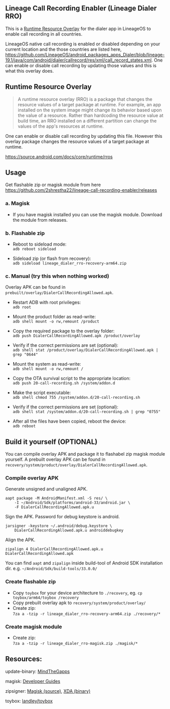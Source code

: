 ## Lineage Call Recording Enabler (Lineage Dialer RRO)

This is a [Runtime Resource Overlay](https://source.android.com/docs/core/runtime/rros) for the dialer app in LineageOS to enable call recording in all countries.

LineageOS native call recording is enabled or disabled depending on your current location and the those countries are listed here, https://github.com/LineageOS/android_packages_apps_Dialer/blob/lineage-19.1/java/com/android/dialer/callrecord/res/xml/call_record_states.xml. One can enable or disable call recording by updating those values and this is what this overlay does.

## Runtime Resource Overlay

> A runtime resource overlay (RRO) is a package that changes the resource values of a target package at runtime. For example, an app installed on the system image might change its behavior based upon the value of a resource. Rather than hardcoding the resource value at build time, an RRO installed on a different partition can change the values of the app's resources at runtime.

One can enable or disable call recording by updating this file. However this overlay package changes the resource values of a target package at runtime.

https://source.android.com/docs/core/runtime/rros

## Usage

Get flashable zip or magisk module from here https://github.com/2shrestha22/lineage-call-recording-enabler/releases

### a. Magisk

- If you have magisk installed you can use the magisk module. Download the module from releases.

### b. Flashable zip

- Reboot to sideload mode:  
  `adb reboot sideload`

- Sideload zip (or flash from recovery):  
  `adb sideload lineage_dialer_rro-recovery-arm64.zip`

### c. Manual (try this when nothing worked)

Overlay APK can be found in `prebuilt/overlay/DialerCallRecordingAllowed.apk`.

- Restart ADB with root privileges:  
  `adb root`

- Mount the product folder as read-write:  
  `adb shell mount -o rw,remount /product`

- Copy the required package to the overlay folder:  
  `adb push DialerCallRecordingAllowed.apk /product/overlay`

- Verify if the correct permissions are set (optional):  
  `adb shell stat /product/overlay/DialerCallRecordingAllowed.apk | grep "0644"`

- Mount the system as read-write:  
  `adb shell mount -o rw,remount /`

- Copy the OTA survival script to the appropriate location:  
  `adb push 20-call-recording.sh /system/addon.d`

- Make the script executable:  
  `adb shell chmod 755 /system/addon.d/20-call-recording.sh`

- Verify if the correct permissions are set (optional):  
  `adb shell stat /system/addon.d/20-call-recording.sh | grep "0755"`

- After all the files have been copied, reboot the device:  
  `adb reboot`

## Build it yourself (OPTIONAL)

You can compile overlay APK and package it to flashabel zip magisk module yourself. A prebuilt overlay APK can be found in `recovery/system/product/overlay/DialerCallRecordingAllowed.apk`.

### Compile overlay APK

Generate unsigned and unaligned APK.

```
aapt package -M AndroidManifest.xml -S res/ \
    -I ~/Android/Sdk/platforms/android-33/android.jar \
    -F DialerCallRecordingAllowed.apk.u
```

Sign the APK. Password for debug keystore is android.

```
jarsigner -keystore ~/.android/debug.keystore \
    DialerCallRecordingAllowed.apk.u androiddebugkey
```

Align the APK.

```
zipalign 4 DialerCallRecordingAllowed.apk.u DialerCallRecordingAllowed.apk
```

You can find `aapt` and `zipalign` inside build-tool of Android SDK installation dir. e.g. `~/Android/Sdk/build-tools/33.0.0/`

### Create flashable zip

- Copy `toybox` for your device architecture to `./recovery`, eg. `cp toybox/arm64/toybox /recovery`
- Copy prebuilt overlay apk to `recovery/system/product/overlay/`
- Create zip:  
  `7za a -tzip -r lineage_dialer_rro-recovery-arm64.zip ./recovery/*`

### Create magisk module

- Create zip:  
  `7za a -tzip -r lineage_dialer_rro-magisk.zip ./magisk/*`

## Resources:

update-binary: [MindTheGapps](https://gitlab.com/MindTheGapps/vendor_gapps/-/blob/vic/build/meta/com/google/android/update-binary)

magisk: [Developer Guides](https://topjohnwu.github.io/Magisk/guides.html)

zipsigner: [Magisk (source)](https://github.com/topjohnwu/Magisk/tree/v20.4/signing), [XDA (binary)](https://forum.xda-developers.com/t/dev-template-complete-shell-script-flashable-zip-replacement-signing-script.2934449/)

toybox: [landley/toybox](https://github.com/landley/toybox)

